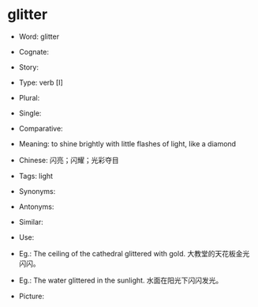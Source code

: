 # glitter

- Word: glitter
- Cognate: 
- Story: 

- Type: verb [I]
- Plural: 
- Single: 
- Comparative: 
- Meaning: to shine brightly with little flashes of light, like a diamond
- Chinese: 闪亮；闪耀；光彩夺目
- Tags: light
- Synonyms: 
- Antonyms: 
- Similar: 
- Use: 
- Eg.: The ceiling of the cathedral glittered with gold. 大教堂的天花板金光闪闪。
- Eg.: The water glittered in the sunlight. 水面在阳光下闪闪发光。
- Picture: 

